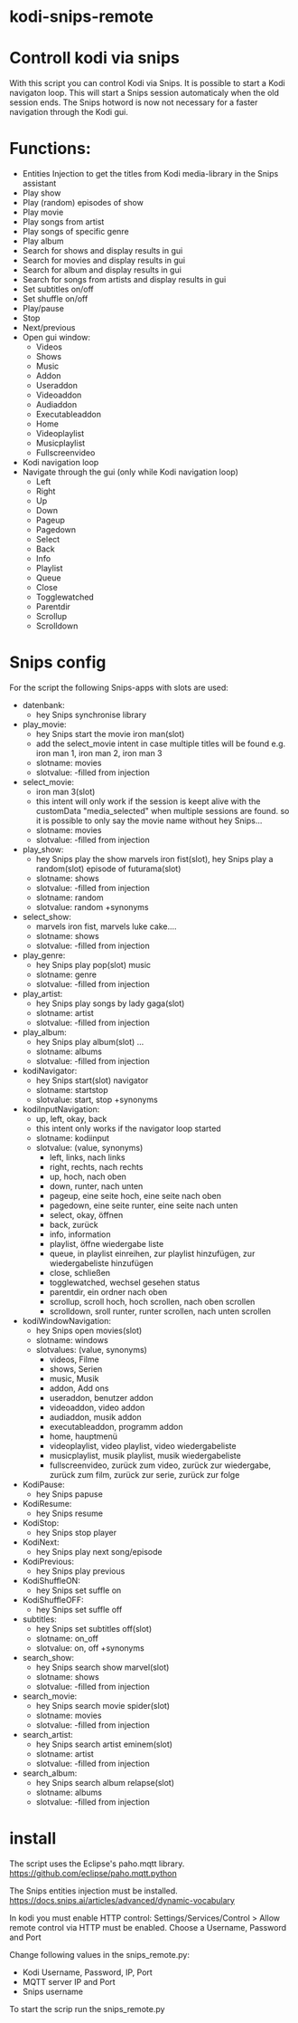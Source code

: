 # kodi-snips-remote
# Controll kodi via snips
With this script you can control Kodi via Snips. It is possible to start a Kodi navigaton loop. This will start a Snips session automaticaly when the old session ends. The Snips hotword is now not necessary for a faster navigation through the Kodi gui.

# Functions:
* Entities Injection to get the titles from Kodi media-library in the Snips assistant
* Play show
* Play (random) episodes of show
* Play movie
* Play songs from artist
* Play songs of specific genre
* Play album
* Search for shows and display results in gui 
* Search for movies and display results in gui
* Search for album and display results in gui
* Search for songs from artists and display results in gui
* Set subtitles on/off
* Set shuffle on/off
* Play/pause
* Stop
* Next/previous
* Open gui window:
  * Videos
  * Shows
  * Music
  * Addon
  * Useraddon
  * Videoaddon
  * Audiaddon
  * Executableaddon
  * Home
  * Videoplaylist
  * Musicplaylist
  * Fullscreenvideo
* Kodi navigation loop
* Navigate through the gui (only while Kodi navigation loop)
  * Left
  * Right
  * Up
  * Down
  * Pageup
  * Pagedown
  * Select
  * Back
  * Info
  * Playlist
  * Queue
  * Close
  * Togglewatched
  * Parentdir
  * Scrollup
  * Scrolldown
  
# Snips config
For the script the following Snips-apps with slots are used:
* datenbank:
  * hey Snips synchronise library
* play_movie:
  * hey Snips start the movie iron man(slot)
  * add the select_movie intent in case multiple titles will be found e.g. iron man 1, iron man 2, iron man 3
  * slotname: movies
  * slotvalue:  -filled from injection
* select_movie:
  * iron man 3(slot)
  * this intent will only work if the session is keept alive with the customData "media_selected" when multiple    sessions are found. so it is possible to only say the movie name without hey Snips...
  * slotname: movies
  * slotvalue:  -filled from injection
* play_show:
  * hey Snips play the show marvels iron fist(slot), hey Snips play a random(slot) episode of futurama(slot)
  * slotname: shows
  * slotvalue:  -filled from injection
  * slotname: random
  * slotvalue: random +synonyms
* select_show:
  * marvels iron fist, marvels luke cake....
  * slotname: shows
  * slotvalue:  -filled from injection
* play_genre:
  * hey Snips play pop(slot) music
  * slotname: genre
  * slotvalue:  -filled from injection
* play_artist:
  * hey Snips play songs by lady gaga(slot)
  * slotname: artist
  * slotvalue:  -filled from injection
* play_album:
  * hey Snips play album(slot) ...
  * slotname: albums
  * slotvalue:  -filled from injection
* kodiNavigator:
  * hey Snips start(slot) navigator
  * slotname: startstop
  * slotvalue: start, stop +synonyms
* kodiInputNavigation:
  * up, left, okay, back
  * this intent only works if the navigator loop started
  * slotname: kodiinput
  * slotvalue: (value, synonyms)
    * left, links, nach links
    * right, rechts, nach rechts
    * up, hoch, nach oben
    * down, runter, nach unten
    * pageup, eine seite hoch, eine seite nach oben
    * pagedown, eine seite runter, eine seite nach unten
    * select, okay, öffnen
    * back, zurück
    * info, information
    * playlist, öffne wiedergabe liste
    * queue, in playlist einreihen, zur playlist hinzufügen, zur wiedergabeliste hinzufügen
    * close, schließen
    * togglewatched, wechsel gesehen status
    * parentdir, ein ordner nach oben
    * scrollup, scroll hoch, hoch scrollen, nach oben scrollen
    * scrolldown, sroll runter, runter scrollen, nach unten scrollen
* kodiWindowNavigation:
  * hey Snips open movies(slot)
  * slotname: windows
  * slotvalues: (value, synonyms)
    * videos, Filme
    * shows, Serien
    * music, Musik
    * addon, Add ons
    * useraddon, benutzer addon
    * videoaddon, video addon
    * audiaddon, musik addon
    * executableaddon, programm addon
    * home, hauptmenü
    * videoplaylist, video playlist, video wiedergabeliste
    * musicplaylist, musik playlist, musik wiedergabeliste
    * fullscreenvideo, zurück zum video, zurück zur wiedergabe, zurück zum film, zurück zur serie, zurück zur folge
* KodiPause:
  * hey Snips papuse
* KodiResume:
  * hey Snips resume
* KodiStop:
  * hey Snips stop player
* KodiNext:
  * hey Snips play next song/episode
* KodiPrevious:
  * hey Snips play previous
* KodiShuffleON:
  * hey Snips set suffle on
* KodiShuffleOFF:
  * hey Snips set suffle off
* subtitles:
  * hey Snips set subtitles off(slot)
  * slotname: on_off
  * slotvalue: on, off +synonyms
* search_show:
  * hey Snips search show marvel(slot)
  * slotname: shows
  * slotvalue:  -filled from injection
* search_movie:
  * hey Snips search movie spider(slot)
  * slotname: movies
  * slotvalue:  -filled from injection
* search_artist:
  * hey Snips search artist eminem(slot)
  * slotname: artist
  * slotvalue:  -filled from injection
* search_album:
  * hey Snips search album relapse(slot)
  * slotname: albums
  * slotvalue:  -filled from injection
# install
The script uses the Eclipse's paho.mqtt library. https://github.com/eclipse/paho.mqtt.python

The Snips entities injection must be installed. https://docs.snips.ai/articles/advanced/dynamic-vocabulary

In kodi you must enable HTTP control: Settings/Services/Control > Allow remote control via HTTP must be enabled. Choose a 
Username, Password and Port

Change following values in the snips_remote.py:
* Kodi Username, Password, IP, Port
* MQTT server IP and Port
* Snips username 

To start the scrip run the snips_remote.py
